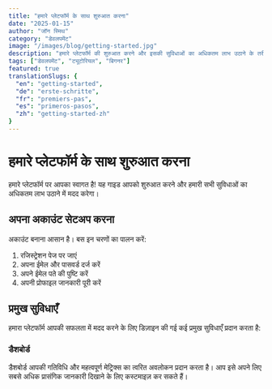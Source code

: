 ```yaml
---
title: "हमारे प्लेटफॉर्म के साथ शुरुआत करना"
date: "2025-01-15"
author: "जॉन स्मिथ"
category: "डेवलपमेंट"
image: "/images/blog/getting-started.jpg"
description: "हमारे प्लेटफॉर्म की शुरुआत करने और इसकी सुविधाओं का अधिकतम लाभ उठाने के तरीके सीखें।"
tags: ["डेवलपमेंट", "ट्यूटोरियल", "बिगनर"]
featured: true
translationSlugs: {
  "en": "getting-started",
  "de": "erste-schritte",
  "fr": "premiers-pas",
  "es": "primeros-pasos",
  "zh": "getting-started-zh"
}
---
```


# हमारे प्लेटफॉर्म के साथ शुरुआत करना

हमारे प्लेटफॉर्म पर आपका स्वागत है! यह गाइड आपको शुरुआत करने और हमारी सभी सुविधाओं का अधिकतम लाभ उठाने में मदद करेगा।

## अपना अकाउंट सेटअप करना

अकाउंट बनाना आसान है। बस इन चरणों का पालन करें:

1. रजिस्ट्रेशन पेज पर जाएं
2. अपना ईमेल और पासवर्ड दर्ज करें
3. अपने ईमेल पते की पुष्टि करें
4. अपनी प्रोफाइल जानकारी पूरी करें

## प्रमुख सुविधाएँ

हमारा प्लेटफॉर्म आपकी सफलता में मदद करने के लिए डिज़ाइन की गई कई प्रमुख सुविधाएँ प्रदान करता है:

### डैशबोर्ड

डैशबोर्ड आपकी गतिविधि और महत्वपूर्ण मेट्रिक्स का त्वरित अवलोकन प्रदान करता है। आप इसे अपने लिए सबसे अधिक प्रासंगिक जानकारी दिखाने के लिए कस्टमाइज़ कर सकते हैं।
